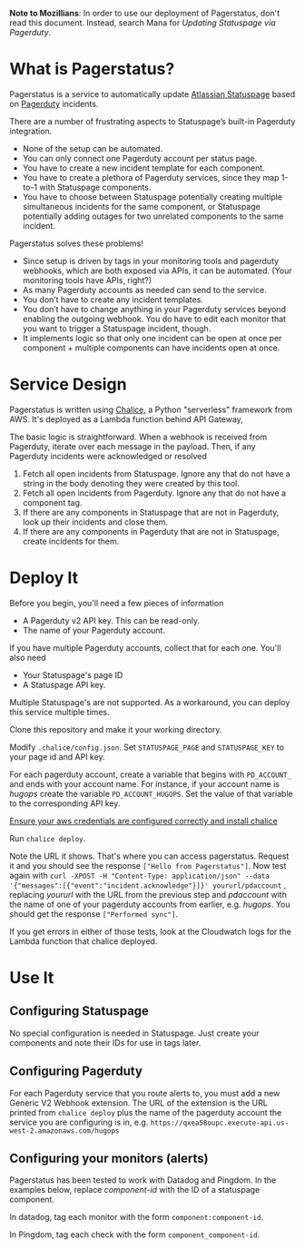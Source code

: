 **Note to Mozillians**: In order to use our deployment of Pagerstatus, don't read this document. Instead, search Mana for _Updating Statuspage via Pagerduty_.

# What is Pagerstatus?

Pagerstatus is a service to automatically update [Atlassian Statuspage](https://www.statuspage.io/) based on [Pagerduty](https://www.pagerduty.com/) incidents.

There are a number of frustrating aspects to Statuspage’s built-in Pagerduty integration.

* None of the setup can be automated.
* You can only connect one Pagerduty account per status page.
* You have to create a new incident template for each component.
* You have to create a plethora of Pagerduty services, since they map 1-to-1 with Statuspage components.
* You have to choose between Statuspage potentially creating multiple simultaneous incidents for the same component, or Statuspage potentially adding outages for two unrelated components to the same incident.

Pagerstatus solves these problems!

* Since setup is driven by tags in your monitoring tools and pagerduty webhooks, which are both exposed via APIs, it can be automated. (Your monitoring tools have APIs, right?)
* As many Pagerduty accounts as needed can send to the service.
* You don’t have to create any incident templates.
* You don’t have to change anything in your Pagerduty services beyond enabling the outgoing webhook. You do have to edit each monitor that you want to trigger a Statuspage incident, though.
* It implements logic so that only one incident can be open at once per component + multiple components can have incidents open at once.

# Service Design

Pagerstatus is written using [Chalice](https://github.com/aws/chalice), a Python "serverless" framework from AWS. It's deployed as a Lambda function behind API Gateway,

The basic logic is straightforward. When a webhook is received from Pagerduty, iterate over each message in the payload. Then, if any Pagerduty incidents were acknowledged or resolved

1. Fetch all open incidents from Statuspage. Ignore any that do not have a string in the body denoting they were created by this tool.
1. Fetch all open incidents from Pagerduty. Ignore any that do not have a component tag.
1. If there are any components in Statuspage that are not in Pagerduty, look up their incidents and close them.
1. If there are any components in Pagerduty that are not in Statuspage, create incidents for them.


# Deploy It

Before you begin, you'll need a few pieces of information

* A Pagerduty v2 API key. This can be read-only.
* The name of your Pagerduty account.

If you have multiple Pagerduty accounts, collect that for each one. You'll also need

* Your Statuspage's page ID
* A Statuspage API key.

Multiple Statuspage's are not supported. As a workaround, you can deploy this service multiple times.

Clone this repository and make it your working directory.

Modify `.chalice/config.json`. Set `STATUSPAGE_PAGE` and `STATUSPAGE_KEY` to your page id and API key.

For each pagerduty account, create a variable that begins with `PD_ACCOUNT_` and ends with your account name. For instance, if your account name is _hugops_ create the variable `PD_ACCOUNT_HUGOPS`. Set the value of that variable to the corresponding API key.

[Ensure your aws credentials are configured correctly and install chalice](http://chalice.readthedocs.io/en/latest/quickstart.html)

Run `chalice deploy`.

Note the URL it shows. That's where you can access pagerstatus. Request it and you should see the response `["Hello from Pagerstatus"]`. Now test again with `curl -XPOST -H "Content-Type: application/json" --data '{"messages":[{"event":"incident.acknowledge"}]}' yoururl/pdaccount` , replacing _yoururl_ with the URL from the previous step and _pdaccount_ with the name of one of your pagerduty accounts from earlier, e.g. _hugops_. You should get the response `["Performed sync"]`.

If you get errors in either of those tests, look at the Cloudwatch logs for the Lambda function that chalice deployed.

# Use It

## Configuring Statuspage

No special configuration is needed in Statuspage. Just create your components and note their IDs for use in tags later.

## Configuring Pagerduty

For each Pagerduty service that you route alerts to, you must add a new Generic V2 Webhook extension. The URL of the extension is the URL printed from `chalice deploy` plus the name of the pagerduty account the service you are configuring is in, e.g. `https://qxea58oupc.execute-api.us-west-2.amazonaws.com/hugops`

## Configuring your monitors (alerts)

Pagerstatus has been tested to work with Datadog and Pingdom. In the examples below, replace _component-id_ with the ID of a statuspage component.

In datadog, tag each monitor with the form `component:component-id`.

In Pingdom, tag each check with the form `component_component-id`.
